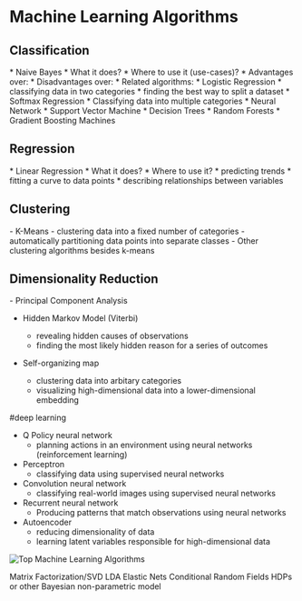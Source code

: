 <h1>Machine Learning Algorithms</h1>

<h2>Classification</h2>
 * Naive Bayes
    * What it does?
    * Where to use it (use-cases)?
    * Advantages over:
    * Disadvantages over:
    * Related algorithms:
 * Logistic Regression
    * classifying data in two categories
    * finding the best way to split a dataset
 * Softmax Regression
    * Classifying data into multiple categories
 * Neural Network
 * Support Vector Machine
 * Decision Trees
 * Random Forests
 * Gradient Boosting Machines

<h2>Regression</h2>
 * Linear Regression
    * What it does?
    * Where to use it?
       * predicting trends
       * fitting a curve to data points
       * describing relationships between variables

<h2>Clustering</h2>
 - K-Means
    - clustering data into a fixed number of categories
    - automatically partitioning data points into separate classes
 - Other clustering algorithms besides k-means

<h2>Dimensionality Reduction</h2>
 - Principal Component Analysis

 - Hidden Markov Model (Viterbi)
    - revealing hidden causes of observations
    - finding the most likely hidden reason for a series of outcomes

 - Self-organizing map
    - clustering data into arbitary categories
    - visualizing high-dimensional data into a lower-dimensional embedding


#deep learning
 - Q Policy neural network
    - planning actions in an environment using neural networks (reinforcement learning)
 - Perceptron
    - classifying data using supervised neural networks
 - Convolution neural network
    - classifying real-world images using supervised neural networks
 - Recurrent neural network
    - Producing patterns that match observations using neural networks
 - Autoencoder
    - reducing dimensionality of data
    - learning latent variables responsible for high-dimensional data


![Top Machine Learning Algorithms](https://pbs.twimg.com/media/DOnIsmCWAAA1baA.jpg)

Matrix Factorization/SVD
LDA
Elastic Nets
Conditional Random Fields
HDPs or other Bayesian non-parametric model
